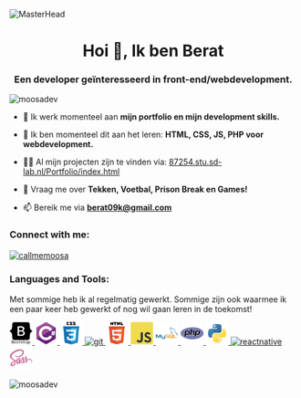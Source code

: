 ![MasterHead]()
<h1 align="center">Hoi 👋, Ik ben Berat</h1>
<h3 align="center">Een developer geïnteresseerd in front-end/webdevelopment.</h3>

<p align="left"> <img src="https://komarev.com/ghpvc/?username=moosadev&label=Profile%20views&color=00bfff&style=plastic" alt="moosadev" /> </p>

- 🔭 Ik werk momenteel aan **mijn portfolio en mijn development skills.**

- 🌱 Ik ben momenteel dit aan het leren: **HTML, CSS, JS, PHP voor webdevelopment.**

- 👨‍💻 Al mijn projecten zijn te vinden via: [87254.stu.sd-lab.nl/Portfolio/index.html](87254.stu.sd-lab.nl/Portfolio/index.html)

- 💬 Vraag me over **Tekken, Voetbal, Prison Break en Games!**

- 📫 Bereik me via **berat09k@gmail.com**

<h3 align="left">Connect with me:</h3>
<p align="left">
<a href="https://twitter.com/callmemoosa" target="blank"><img align="center" src="https://raw.githubusercontent.com/rahuldkjain/github-profile-readme-generator/master/src/images/icons/Social/twitter.svg" alt="callmemoosa" height="30" width="40" /></a>
</p>

<h3 align="left">Languages and Tools:</h3>
<p>Met sommige heb ik al regelmatig gewerkt. Sommige zijn ook waarmee ik een paar keer heb gewerkt of nog wil gaan leren in de toekomst!</p>
<p align="left"> <a href="https://getbootstrap.com" target="_blank" rel="noreferrer"> <img src="https://raw.githubusercontent.com/devicons/devicon/master/icons/bootstrap/bootstrap-plain-wordmark.svg" alt="bootstrap" width="40" height="40"/> </a> <a href="https://www.w3schools.com/cs/" target="_blank" rel="noreferrer"> <img src="https://raw.githubusercontent.com/devicons/devicon/master/icons/csharp/csharp-original.svg" alt="csharp" width="40" height="40"/> </a> <a href="https://www.w3schools.com/css/" target="_blank" rel="noreferrer"> <img src="https://raw.githubusercontent.com/devicons/devicon/master/icons/css3/css3-original-wordmark.svg" alt="css3" width="40" height="40"/> </a> <a href="https://git-scm.com/" target="_blank" rel="noreferrer"> <img src="https://www.vectorlogo.zone/logos/git-scm/git-scm-icon.svg" alt="git" width="40" height="40"/> </a> <a href="https://www.w3.org/html/" target="_blank" rel="noreferrer"> <img src="https://raw.githubusercontent.com/devicons/devicon/master/icons/html5/html5-original-wordmark.svg" alt="html5" width="40" height="40"/> </a> <a href="https://developer.mozilla.org/en-US/docs/Web/JavaScript" target="_blank" rel="noreferrer"> <img src="https://raw.githubusercontent.com/devicons/devicon/master/icons/javascript/javascript-original.svg" alt="javascript" width="40" height="40"/> </a> <a href="https://www.mysql.com/" target="_blank" rel="noreferrer"> <img src="https://raw.githubusercontent.com/devicons/devicon/master/icons/mysql/mysql-original-wordmark.svg" alt="mysql" width="40" height="40"/> </a> <a href="https://www.php.net" target="_blank" rel="noreferrer"> <img src="https://raw.githubusercontent.com/devicons/devicon/master/icons/php/php-original.svg" alt="php" width="40" height="40"/> </a> <a href="https://www.python.org" target="_blank" rel="noreferrer"> <img src="https://raw.githubusercontent.com/devicons/devicon/master/icons/python/python-original.svg" alt="python" width="40" height="40"/> </a> <a href="https://reactnative.dev/" target="_blank" rel="noreferrer"> <img src="https://reactnative.dev/img/header_logo.svg" alt="reactnative" width="40" height="40"/> </a> <a href="https://sass-lang.com" target="_blank" rel="noreferrer"> <img src="https://raw.githubusercontent.com/devicons/devicon/master/icons/sass/sass-original.svg" alt="sass" width="40" height="40"/> </a> </p>

<p><img align="center" src="https://github-readme-stats.vercel.app/api/top-langs?username=moosadev&show_icons=true&theme=gruvbox&title_color=ffffff&text_color=ffffff&bg_color=00c4f5&locale=nl&layout=compact" alt="moosadev" /></p>
